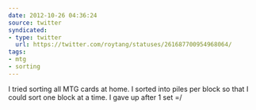 ```yaml
---
date: 2012-10-26 04:36:24
source: twitter
syndicated:
- type: twitter
  url: https://twitter.com/roytang/statuses/261687700954968064/
tags:
- mtg
- sorting
---
```


I tried sorting all MTG cards at home. I sorted into piles per block so that I could sort one block at a time. I gave up after 1 set =/